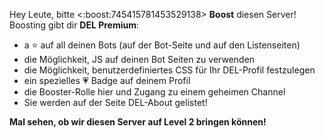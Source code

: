 Hey Leute, bitte <:boost:745415781453529138> **Boost** diesen Server! Boosting gibt dir **DEL Premium**:
- a ⭐ auf all deinen Bots (auf der Bot-Seite und auf den Listenseiten)
- die Möglichkeit, JS auf deinen Bot Seiten zu verwenden
- die Möglichkeit, benutzerdefiniertes CSS für Ihr DEL-Profil festzulegen
- ein spezielles 💗 Badge auf deinem Profil
- die Booster-Rolle hier und Zugang zu einem geheimen Channel
- Sie werden auf der Seite DEL-About gelistet!

__Mal sehen, ob wir diesen Server auf Level 2 bringen können!__